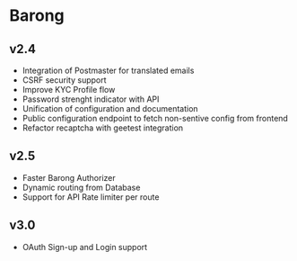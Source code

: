 # Barong

## v2.4

 * Integration of Postmaster for translated emails
 * CSRF security support
 * Improve KYC Profile flow
 * Password strenght indicator with API
 * Unification of configuration and documentation
 * Public configuration endpoint to fetch non-sentive config from frontend
 * Refactor recaptcha with geetest integration

## v2.5

 * Faster Barong Authorizer
 * Dynamic routing from Database
 * Support for API Rate limiter per route
 
## v3.0

 * OAuth Sign-up and Login support
